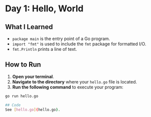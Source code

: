 # Day 1: Hello, World

## What I Learned
- `package main` is the entry point of a Go program.
- `import "fmt"` is used to include the `fmt` package for formatted I/O.
- `fmt.Println` prints a line of text.

## How to Run
1. **Open your terminal**.
2. **Navigate to the directory** where your `hello.go` file is located.
3. **Run the following command** to execute your program:

```sh
go run hello.go

## Code
See [hello.go](hello.go).
